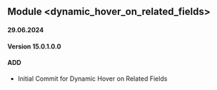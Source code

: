 ## Module <dynamic_hover_on_related_fields>

#### 29.06.2024
#### Version 15.0.1.0.0
#### ADD
 - Initial Commit for  Dynamic Hover on Related Fields
